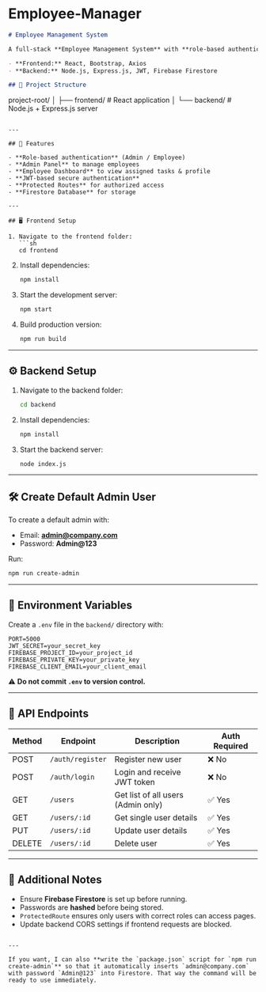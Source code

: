 # Employee-Manager



```markdown
# Employee Management System

A full-stack **Employee Management System** with **role-based authentication** built using:

- **Frontend:** React, Bootstrap, Axios  
- **Backend:** Node.js, Express.js, JWT, Firebase Firestore  

## 📂 Project Structure

```

project-root/
│
├── frontend/       # React application
│
└── backend/        # Node.js + Express.js server

````

---

## 🚀 Features

- **Role-based authentication** (Admin / Employee)
- **Admin Panel** to manage employees
- **Employee Dashboard** to view assigned tasks & profile
- **JWT-based secure authentication**
- **Protected Routes** for authorized access
- **Firestore Database** for storage

---

## 🖥 Frontend Setup

1. Navigate to the frontend folder:
   ```sh
   cd frontend
````

2. Install dependencies:

   ```sh
   npm install
   ```
3. Start the development server:

   ```sh
   npm start
   ```
4. Build production version:

   ```sh
   npm run build
   ```

---

## ⚙ Backend Setup

1. Navigate to the backend folder:

   ```sh
   cd backend
   ```
2. Install dependencies:

   ```sh
   npm install
   ```
3. Start the backend server:

   ```sh
   node index.js
   ```

---

## 🛠 Create Default Admin User

To create a default admin with:

* Email: **[admin@company.com](mailto:admin@company.com)**
* Password: **Admin\@123**

Run:

```sh
npm run create-admin
```

---

## 🔑 Environment Variables

Create a `.env` file in the `backend/` directory with:

```
PORT=5000
JWT_SECRET=your_secret_key
FIREBASE_PROJECT_ID=your_project_id
FIREBASE_PRIVATE_KEY=your_private_key
FIREBASE_CLIENT_EMAIL=your_client_email
```

⚠ **Do not commit `.env` to version control.**

---

## 📌 API Endpoints

| Method | Endpoint         | Description                        | Auth Required |
| ------ | ---------------- | ---------------------------------- | ------------- |
| POST   | `/auth/register` | Register new user                  | ❌ No          |
| POST   | `/auth/login`    | Login and receive JWT token        | ❌ No          |
| GET    | `/users`         | Get list of all users (Admin only) | ✅ Yes         |
| GET    | `/users/:id`     | Get single user details            | ✅ Yes         |
| PUT    | `/users/:id`     | Update user details                | ✅ Yes         |
| DELETE | `/users/:id`     | Delete user                        | ✅ Yes         |

---

## 📌 Additional Notes

* Ensure **Firebase Firestore** is set up before running.
* Passwords are **hashed** before being stored.
* `ProtectedRoute` ensures only users with correct roles can access pages.
* Update backend CORS settings if frontend requests are blocked.

```

---

If you want, I can also **write the `package.json` script for `npm run create-admin`** so that it automatically inserts `admin@company.com` with password `Admin@123` into Firestore. That way the command will be ready to use immediately.
```
